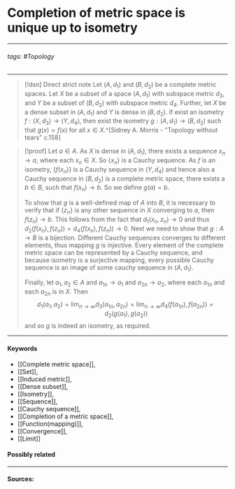 # Completion of metric space is unique up to isometry
***
###### tags: #Topology  
***
>[!dsn] Direct strict note
>Let $(A,d_{1})$ and $(B,d_{2})$ be a complete metric spaces. Let $X$ be a subset of a space $(A,d_{1})$ with subspace metric $d_{3}$, and $Y$ be a subset of $(B,d_{2})$ with subspace metric $d_{4}$. Further, let $X$ be a dense subset in $(A,d_{1})$ and $Y$ is dense in $(B,d_{2})$. If exist an isometry $f:(X,d_{3})\to(Y,d_{4})$, then exist the isometry $g:(A,d_{1})\to(B,d_{2})$ such that $g(x)=f(x)$ for all $x\in X$.^[Sidney A. Morris - "Topology without tears" c.158]

>[!proof]
>Let $a\in A$. As $X$ is dense in $(A,d_{1})$, there exists a sequence $x_{n}\to a$, where each $x_{n}\in X$. So $\{x_{n}\}$ is a Cauchy sequence. As $f$ is an isometry, $\{f(x_{n})\}$ is a Cauchy sequence in $(Y,d_{4})$ and hence also a Cauchy sequence in $(B,d_{2})$ is a complete metric space, there exists a $b\in B$, such that $f(x_{n})\to b$. 
>So we define $g(a)=b$.
>
>To show that $g$ is a well-defined map of $A$ into $B$, it is necessary to verify that if $\{z_{n}\}$ is any other sequence in $X$ converging to $a$, then $f(z_{n})\to b$. This follows from the fact that $d_{1}(x_{n},z_{n})\to0$ and thus $d_{2}(f(x_{n}),f(z_{n}))=d_{4}(f(x_{n}),f(z_{n}))\to0$.
>Next we need to show that $g:A\to B$ is a bijection. Different Cauchy sequences converges to different elements, thus mapping $g$ is injective. Every element of the complete metric space can be represented by a Cauchy sequence, and because isometry is a surjective mapping, every possible Cauchy sequence is an image of some cauchy sequence in $(A,d_{1})$.
>
>Finally, let $a_{1},a_{2}\in A$ and $a_{1n}\to a_{1}$ and $a_{2n}\to a_{2}$, where each $a_{1n}$ and each $a_{2n}$ is in $X$. Then
>$$d_{1}(a_{1},a_{2})=\lim_{n\to\infty}d_{3}(a_{1n},a_{2n})=\lim_{n\to\infty}d_{4}(f(a_{1n}),f(a_{2n}))=d_{2}(g(a_{1}),g(a_{2}))$$
>and so $g$ is indeed an isometry, as required.
***
#### Keywords
- [[Complete metric space]],
- [[Set]],
- [[Induced metric]],
- [[Dense subset]],
- [[Isometry]],
- [[Sequence]],
- [[Cauchy sequence]],
- [[Completion of a metric space]],
- [[Function(mapping)]],
- [[Convergence]],
- [[Limit]]
#### Possibly related
***
#### Sources:
